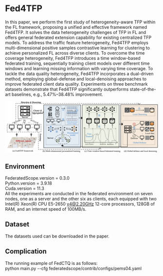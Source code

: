 # Fed4TFP

In this paper, we perform the first study of heterogeneity-aware TFP within the FL framework, proposing a unified and
effective framework named Fed4TFP. It solves the data heterogeneity challenges of TFP in FL and offers general
federated extension capability for existing centralized TFP models. To address the traffic feature heterogeneity,
Fed4TFP employs multi-dimensional positive samples contrastive learning for clustering to achieve personalized FL
across diverse clients. To overcome the time coverage heterogeneity, Fed4TFP introduces a time window-based federated
training, sequentially training client models over different time windows and learning missing information with varying
time coverage. To tackle the data quality heterogeneity, Fed4TFP incorporates a dual-driven method, employing
global-defense and local-denoising approaches to improve federated client data quality. Experiments on three benchmark
datasets demonstrate that Fed4TFP significantly outperforms state-of-the-art baselines, e.g., 5.47%–38.48% improvement.

![framework.png](framework.png)

## Environment

FederatedScope.version = 0.3.0<br>
Python.version = 3.9.18<br>
Cuda.version = 11.3<br>
All the experiments are conducted in the federated environment on seven nodes, one as a server and the other six as
clients, each equipped with two Intel(R) Xeon(R) CPU E5-2650 v4@2.20GHz 12-core processors, 128GB of RAM, and an
internet speed of 100MB/s.

## Dataset

The datasets used can be downloaded in the paper.

## Complication

The running example of FedCTQ is as follows:<br>
python main.py --cfg federatedscope/contrib/configs/pems04.yaml
